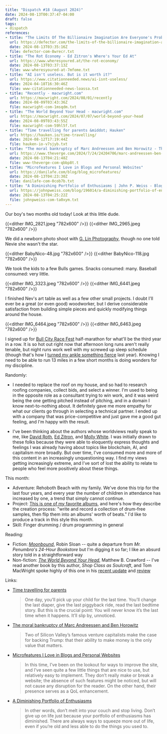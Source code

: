 ```yaml
---
title: "Dispatch #18 (August 2024)"
date: 2024-08-13T00:37:47-04:00
draft: false
tags:
- dispatch
references:
- title: "The Limits Of The Billionaire Imagination Are Everyone's Problem | Defector"
  url: https://defector.com/the-limits-of-the-billionaire-imagination-are-everyones-problem
  date: 2024-08-13T03:35:16Z
  file: defector-com-8wrecr.txt
- title: "The Rot Economy - Ed Zitron's Where's Your Ed At"
  url: https://www.wheresyoured.at/the-rot-economy/
  date: 2024-08-13T03:37:13Z
  file: www-wheresyoured-at-7mfome.txt
- title: "AI isn't useless. But is it worth it?"
  url: https://www.citationneeded.news/ai-isnt-useless/
  date: 2024-04-18T16:30:46Z
  file: www-citationneeded-news-loassa.txt
- title: "Recently - macwright.com"
  url: https://macwright.com/2024/08/01/recently
  date: 2024-08-09T03:43:36Z
  file: macwright-com-1msqdm.txt
- title: "The World Beyond Your Head - macwright.com"
  url: https://macwright.com/2024/07/07/world-beyond-your-head
  date: 2024-08-09T03:43:55Z
  file: macwright-com-59hl5f.txt
- title: "Time travelling for parents &middot; Hauken"
  url: https://hauken.io/time-travelling/
  date: 2024-08-12T17:19:44Z
  file: hauken-io-v7sjyb.txt
- title: "The moral bankruptcy of Marc Andreessen and Ben Horowitz - The Verge"
  url: https://www.theverge.com/2024/7/24/24204706/marc-andreessen-ben-horowitz-a16z-trump-donations
  date: 2024-08-13T04:21:48Z
  file: www-theverge-com-qbbp8t.t
- title: "Microfeatures I Love in Blogs and Personal Websites"
  url: https://danilafe.com/blog/blog_microfeatures/
  date: 2024-08-13T04:23:30Z
  file: danilafe-com-0cob7b.txt
- title: "A Diminishing Portfolio of Enthusiasms | John P. Weiss - Blog"
  url: https://johnpweiss.com/blog/196014/a-diminishing-portfolio-of-enthusiasms
  date: 2024-08-13T04:25:22Z
  file: johnpweiss-com-ta0xym.txt
---
```


Our boy's two months old today! Look at this little dude.

<!--more-->

{{<dither IMG_2821.jpeg "782x600" />}}
{{<dither IMG_2965.jpeg "782x600" />}}

We did a newborn photo shoot with [G. Lin Photography][1], though no one told Nevie she wasn't the star.

{{<dither BabyNico-48.jpg "782x600" />}}
{{<dither BabyNico-118.jpg "782x600" />}}

[1]: https://www.glinphotography.com/

We took the kids to a few Bulls games. Snacks consumed: many. Baseball consumed: very little.

{{<dither IMG_3323.jpeg "782x600" />}}
{{<dither IMG_6441.jpeg "782x600" />}}

I finished Nev's art table as well as a few other small projects. I doubt I'll ever be a great (or even good) woodworker, but I derive considerable satisfaction from building simple pieces and quickly modifying things around the house.

{{<dither IMG_6464.jpeg "782x600" />}}
{{<dither IMG_6463.jpeg "782x600" />}}

I signed up for [Bull City Race Fest][2] half-marathon for what'll be the third year in a row. It is so hot out right now that afternoon long runs aren't really tenable, but night runs work well with my screwed up sleep schedule (though that's how I [turned my ankle something fierce][3] last year). Knowing I need to be able to run 13 miles in a few short months is doing wonders for my discipline.

[2]: https://capstoneraces.com/bull-city-race-fest/
[3]: /journal/dispatch-8-october-2023/

Randomly:

* I needed to replace the roof on my house, and so had to research roofing companies, collect bids, and select a winner. I'm used to being in the opposite role as a consultant trying to win work, and it was weird being the one getting pitched instead of pitching, and in a domain I know next-to-nothing about. It definitely gave me more empathy for what our clients go through in selecting a technical partner. I ended up with a company that was price-competitive and just gave me a good gut feeling, and I'm happy with the result.

* I've been thinking about the authors whose worldviews really speak to me, like [David Roth][4], [Ed Zitron][5], and [Molly White][6]. I was initially drawn to these folks because they were able to eloquently express thoughts and feelings I was already having about topics like blockchain, AI, and capitalism more broadly. But over time, I've consumed more and more of this content in an increasingly unquestioning way. I find my views getting increasingly extreme, and I've sort of lost the ability to relate to people who feel more positively about these things.

[4]: https://defector.com/the-limits-of-the-billionaire-imagination-are-everyones-problem
[5]: https://www.wheresyoured.at/the-rot-economy/
[6]: https://www.citationneeded.news/ai-isnt-useless/

This month:

* Adventure: Rehoboth Beach with my family. We've done this trip for the last four years, and every year the number of children in attendance has increased by one, a trend that simply cannot continue.
* Project: [This is one of my favorite albums][7], and here's how they describe the creation process: "write and record a collection of drum-free samples, then flip them into an albums' worth of beats." I'd like to produce a track in this style this month.
* Skill: Finger drumming / drum programming in general

[7]: https://birocratic.bandcamp.com/album/ninety-nine

Reading:

* Fiction: [_Moonbound_][8], Robin Sloan -- quite a departure from _Mr. Penumbra's 24-Hour Bookstore_ but I'm digging it so far; I like an absurd story told in a straightforward way
* Non-fiction: [_The World Beyond Your Head_][9], Matthew B. Crawford -- I've read another book by this author, _Shop Class as Soulcraft_, and Tom MacWright spoke highly of this one in his [recent update][10] and [review][11]

[8]: https://bookshop.org/p/books/wizard-s-design-robin-sloan/20374751
[9]: https://bookshop.org/p/books/the-world-beyond-your-head-on-becoming-an-individual-in-an-age-of-distraction-matthew-b-crawford/8484056?ean=9780374535919
[10]: https://macwright.com/2024/08/01/recently
[11]: https://macwright.com/2024/07/07/world-beyond-your-head

Links:

* [Time travelling for parents][12]

  > One day, you’ll pick up your child for the last time. You’ll change the last diaper, give the last piggyback ride, read the last bedtime story. But this is the crucial point: You will never know it’s the last time when it happens. It’ll slip by, unnoticed.

* [The moral bankruptcy of Marc Andreessen and Ben Horowitz][13]

  > Two of Silicon Valley’s famous venture capitalists make the case for backing Trump: that their ability to make money is the only value that matters.
  
* [Microfeatures I Love in Blogs and Personal Websites][14]

  > In this time, I’ve been on the lookout for ways to improve the site, and I’ve seen quite a few little things that are nice to use, but relatively easy to implement. They don’t really make or break a website; the absence of such features might be noticed, but will not cause any disruption for the reader. On the other hand, their presence serves as a QoL enhancement.

* [A Diminishing Portfolio of Enthusiasms][15]

  > In other words, don’t melt into your couch and stop living. Don’t give up on life just because your portfolio of enthusiasms has diminished. There are always ways to squeeze more out of life, even if you’re old and less able to do the things you used to. 

[12]: https://hauken.io/time-travelling/
[13]: https://www.theverge.com/2024/7/24/24204706/marc-andreessen-ben-horowitz-a16z-trump-donations
[14]: https://danilafe.com/blog/blog_microfeatures/
[15]: https://johnpweiss.com/blog/196014/a-diminishing-portfolio-of-enthusiasms
